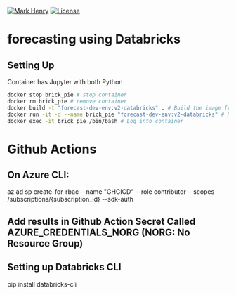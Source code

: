 [![Mark Henry](https://img.shields.io/static/v1?label=Author&message=Mark%20Henry&color=success)](https://www.linkedin.com/in/marknhenry/) 
[![License](https://img.shields.io/static/v1?label=License&message=MIT&color=blue)](https://www.linkedin.com/in/marknhenry/)

# forecasting using Databricks

## Setting Up
Container has Jupyter with both Python

``` bash 
docker stop brick_pie # stop container
docker rm brick_pie # remove container
docker build -t "forecast-dev-env:v2-databricks" . # Build the image from Dockerfile
docker run -it -d --name brick_pie "forecast-dev-env:v2-databricks" # Run container
docker exec -it brick_pie /bin/bash # Log into container
```

# Github Actions
## On Azure CLI: 
az ad sp create-for-rbac --name "GHCICD" --role contributor --scopes /subscriptions/{subscription_id} --sdk-auth

## Add results in Github Action Secret Called **AZURE_CREDENTIALS_NORG** (NORG: No Resource Group)

## Setting up Databricks CLI
pip install databricks-cli
